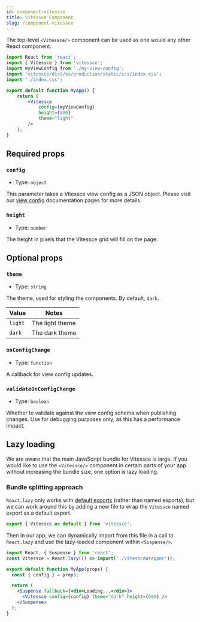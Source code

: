 ```yaml
---
id: component-vitessce
title: Vitessce Component
slug: /component-vitessce
---
```


The top-level `<Vitessce/>` component can be used as one would any other React component.

```jsx
import React from 'react';
import { Vitessce } from 'vitessce';
import myViewConfig from './my-view-config';
import 'vitessce/dist/es/production/static/css/index.css';
import './index.css';

export default function MyApp() {
    return (
        <Vitessce
            config={myViewConfig}
            height={800}
            theme="light"
        />
    );
}
```

## Required props

### `config`
- Type: `object`

This parameter takes a Vitessce view config as a JSON object. Please visit our [view config](/docs/view-config-json/index.html) documentation pages for more details.

### `height`
- Type: `number`

The height in pixels that the Vitessce grid will fill on the page.

## Optional props

### `theme`
- Type: `string`

The theme, used for styling the components. By default, `dark`.

|Value| Notes|
|-----|------|
| `light` | The light theme |
| `dark` | The dark theme |

### `onConfigChange`
- Type: `function`

A callback for view config updates.

### `validateOnConfigChange`
- Type: `boolean`

Whether to validate
against the view config schema when publishing changes. Use for debugging
purposes only, as this has a performance impact.

## Lazy loading

We are aware that the main JavaScript bundle for Vitessce is large.
If you would like to use the `<Vitessce/>` component in certain parts of your app without increasing the bundle size, one option is lazy loading.

### Bundle splitting approach

`React.lazy` only works with [default exports](https://reactjs.org/docs/code-splitting.html#named-exports) (rather than named exports), but we can work around this by adding a new file to wrap the `Vitessce` named export as a default export.
```js title="/src/components/VitessceWrapper.js"
export { Vitessce as default } from 'vitessce';
```

Then in our app, we can dynamically import from this file in a call to `React.lazy` and use the lazy-loaded component within `<Suspense/>`.

```jsx title="/src/components/MyApp.js"
import React, { Suspense } from 'react';
const Vitessce = React.lazy(() => import('./VitessceWrapper'));

export default function MyApp(props) {
  const { config } = props;

  return (
    <Suspense fallback={<div>Loading...</div>}>
      <Vitessce config={config} theme="dark" height={600} />
    </Suspense>
  );
}
```

<!--
### CDN dynamic import approach

One disadvantage of React.lazy is that it works with the bundler (e.g. Webpack) to do "bundle splitting", i.e. the bundle will now be split into two files: the main bundle and the separate bundle for the lazy component.
This can be problematic if you are building a component (which wraps `<Vitessce/>`) which you also intend to publish, as those users dependent on your app will not necessarily be aware that one of your component's dependencies is lazily loaded.
An alternative approach is to use a dynamic import to grab Vitessce from a CDN at run-time.
The [dynamic-import-polyfill](https://github.com/GoogleChromeLabs/dynamic-import-polyfill) package can be used to do this.

```jsx title="/src/components/MyApp.js"
import React, { Suspense } from 'react';
import ReactDOM from 'react-dom';
import dynamicImportPolyfill from 'dynamic-import-polyfill';
import packageJson from '../../package.json';
import { createWarningComponent, asEsModule } from '../utils';
import 'vitessce/es/production/static/css/index.css';

const VITESSCE_BUNDLE_VERSION = packageJson.dependencies.vitessce;
const VITESSCE_BUNDLE_URL = `https://unpkg.com/vitessce@${VITESSCE_BUNDLE_VERSION}/dist/umd/production/index.min.js`;

// Initialize the dynamic __import__() function.
dynamicImportPolyfill.initialize();

export function createWarningComponent(props) {
  return () => {
    const {
      title,
      message,
    } = props;
    return (
      <div className={PRIMARY_CARD}>
        <h1>{title}</h1>
        <div>{message}</div>
      </div>
    );
  };
}

export function asEsModule(component) {
  return {
    __esModule: true,
    default: component,
  };
}

// Lazy load the Vitessce React component,
// using dynamic imports with absolute URLs.
const Vitessce = React.lazy(() => {
  if (!window.React) {
    window.React = React;
  }
  if (!window.ReactDOM) {
    window.ReactDOM = ReactDOM;
  }
  return new Promise((resolve) => {
    const handleImportError = (e) => {
      console.warn(e);
      resolve(asEsModule(createWarningComponent({
        title: 'Could not load Vitessce',
        message: 'The Vitessce scripts could not be dynamically imported.',
      })));
    };
    __import__(VITESSCE_BUNDLE_URL).then(() => {
        // React.lazy promise must return an ES module with the
        // component as the default export.
        resolve(asEsModule(window.vitessce));
    }).catch(handleImportError);
  });
});

export default function MyApp(props) {
  const { config } = props;

  return (
    <Suspense fallback={<div>Loading...</div>}>
      <Vitessce config={config} theme="dark" height={600} />
    </Suspense>
  );
}
```
-->